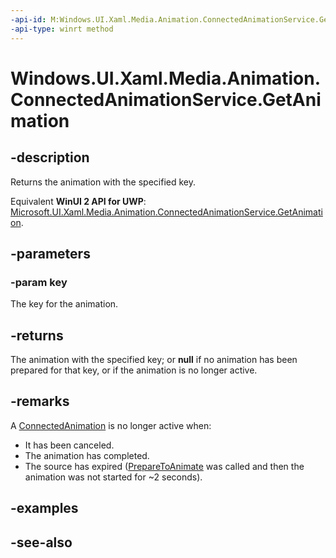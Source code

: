 ```yaml
---
-api-id: M:Windows.UI.Xaml.Media.Animation.ConnectedAnimationService.GetAnimation(System.String)
-api-type: winrt method
---
```


<!-- Method syntax
public Windows.UI.Xaml.Media.Animation.ConnectedAnimation GetAnimation(System.String key)
-->

# Windows.UI.Xaml.Media.Animation.ConnectedAnimationService.GetAnimation

## -description
Returns the animation with the specified key.

Equivalent **WinUI 2 API for UWP**: [Microsoft.UI.Xaml.Media.Animation.ConnectedAnimationService.GetAnimation](/windows/winui/api/microsoft.ui.xaml.media.animation.connectedanimationservice.getanimation).

## -parameters
### -param key
The key for the animation.

## -returns
The animation with the specified key; or **null** if no animation has been prepared for that key, or if the animation is no longer active.

## -remarks
A [ConnectedAnimation](connectedanimation.md) is no longer active when:
+ It has been canceled.
+ The animation has completed.
+ The source has expired ([PrepareToAnimate](connectedanimationservice_preparetoanimate_910589761.md) was called and then the animation was not started for ~2 seconds).


## -examples

## -see-also
